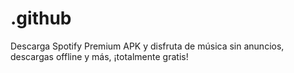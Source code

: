# .github
Descarga Spotify Premium APK y disfruta de música sin anuncios, descargas offline y más, ¡totalmente gratis!
